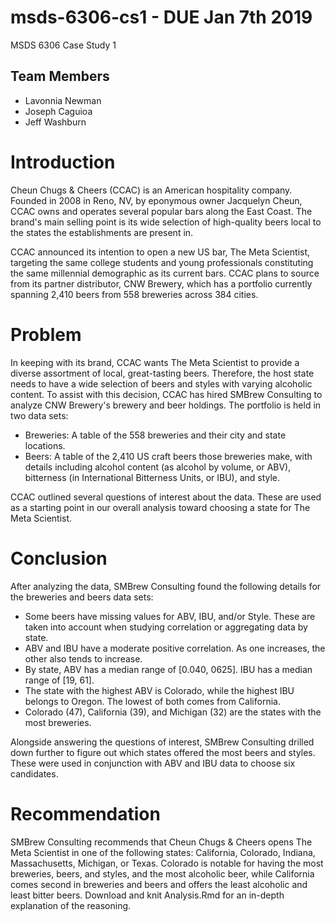 # msds-6306-cs1 - DUE Jan 7th 2019

MSDS 6306 Case Study 1 

## Team Members
* Lavonnia Newman
* Joseph Caguioa
* Jeff Washburn

# Introduction
Cheun Chugs & Cheers (CCAC) is an American hospitality company. Founded in 2008 in Reno, NV, by eponymous owner Jacquelyn Cheun, CCAC owns and operates several popular bars along the East Coast. The brand's main selling point is its wide selection of high-quality beers local to the states the establishments are present in.

CCAC announced its intention to open a new US bar, The Meta Scientist, targeting the same college students and young professionals constituting the same millennial demographic as its current bars. CCAC plans to source from its partner distributor, CNW Brewery, which has a portfolio currently spanning 2,410 beers from 558 breweries across 384 cities.

# Problem
In keeping with its brand, CCAC wants The Meta Scientist to provide a diverse assortment of local, great-tasting beers. Therefore, the host state needs to have a wide selection of beers and styles with varying alcoholic content. To assist with this decision, CCAC has hired SMBrew Consulting to analyze CNW Brewery's brewery and beer holdings. The portfolio is held in two data sets:

* Breweries: A table of the 558 breweries and their city and state locations.
* Beers: A table of the 2,410 US craft beers those breweries make, with details including alcohol content (as alcohol by volume, or ABV), bitterness (in International Bitterness Units, or IBU), and style.

CCAC outlined several questions of interest about the data. These are used as a starting point in our overall analysis toward choosing a state for The Meta Scientist.

# Conclusion
After analyzing the data, SMBrew Consulting found the following details for the breweries and beers data sets:

* Some beers have missing values for ABV, IBU, and/or Style. These are taken into account when studying correlation or aggregating data by state.
* ABV and IBU have a moderate positive correlation. As one increases, the other also tends to increase.
* By state, ABV has a median range of [0.040, 0625]. IBU has a median range of [19, 61].
* The state with the highest ABV is Colorado, while the highest IBU belongs to Oregon. The lowest of both comes from California.
* Colorado (47), California (39), and Michigan (32) are the states with the most breweries.

Alongside answering the questions of interest, SMBrew Consulting drilled down further to figure out which states offered the most beers and styles. These were used in conjunction with ABV and IBU data to choose six candidates.

# Recommendation
SMBrew Consulting recommends that Cheun Chugs & Cheers opens The Meta Scientist in one of the following states: California, Colorado, Indiana, Massachusetts, Michigan, or Texas. Colorado is notable for having the most breweries, beers, and styles, and the most alcoholic beer, while California comes second in breweries and beers and offers the least alcoholic and least bitter beers. Download and knit Analysis.Rmd for an in-depth explanation of the reasoning.
